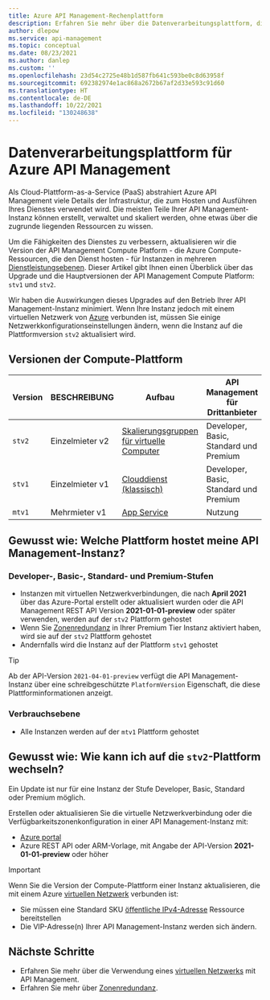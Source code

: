 ```yaml
---
title: Azure API Management-Rechenplattform
description: Erfahren Sie mehr über die Datenverarbeitungsplattform, die zum Hosten Ihrer API Management-Dienstinstanz verwendet wird
author: dlepow
ms.service: api-management
ms.topic: conceptual
ms.date: 08/23/2021
ms.author: danlep
ms.custom: ''
ms.openlocfilehash: 23d54c2725e48b1d587fb641c593be0c8d63958f
ms.sourcegitcommit: 692382974e1ac868a2672b67af2d33e593c91d60
ms.translationtype: HT
ms.contentlocale: de-DE
ms.lasthandoff: 10/22/2021
ms.locfileid: "130248638"
---
```

# <a name="compute-platform-for-azure-api-management"></a>Datenverarbeitungsplattform für Azure API Management

Als Cloud-Plattform-as-a-Service (PaaS) abstrahiert Azure API Management viele Details der Infrastruktur, die zum Hosten und Ausführen Ihres Dienstes verwendet wird. Die meisten Teile Ihrer API Management-Instanz können erstellt, verwaltet und skaliert werden, ohne etwas über die zugrunde liegenden Ressourcen zu wissen.

Um die Fähigkeiten des Dienstes zu verbessern, aktualisieren wir die Version der API Management Compute Platform - die Azure Compute-Ressourcen, die den Dienst hosten - für Instanzen in mehreren [Dienstleistungsebenen](api-management-features.md). Dieser Artikel gibt Ihnen einen Überblick über das Upgrade und die Hauptversionen der API Management Compute Platform: `stv1` und `stv2`.

Wir haben die Auswirkungen dieses Upgrades auf den Betrieb Ihrer API Management-Instanz minimiert. Wenn Ihre Instanz jedoch mit einem virtuellen Netzwerk von [Azure](virtual-network-concepts.md) verbunden ist, müssen Sie einige Netzwerkkonfigurationseinstellungen ändern, wenn die Instanz auf die Plattformversion `stv2` aktualisiert wird.

## <a name="compute-platform-versions"></a>Versionen der Compute-Plattform

| Version | BESCHREIBUNG | Aufbau | API Management für Drittanbieter |
| -------| ----------| ----------- | ------- |
| `stv2` | Einzelmieter v2 | [Skalierungsgruppen für virtuelle Computer](../virtual-machine-scale-sets/overview.md) | Developer, Basic, Standard und Premium |
| `stv1` |  Einzelmieter v1 | [Clouddienst (klassisch)](../cloud-services/cloud-services-choose-me.md) | Developer, Basic, Standard und Premium |
| `mtv1` | Mehrmieter v1 |  [App Service](../app-service/overview.md) | Nutzung |


## <a name="how-do-i-know-which-platform-hosts-my-api-management-instance"></a>Gewusst wie: Welche Plattform hostet meine API Management-Instanz?

### <a name="developer-basic-standard-and-premium-tiers"></a>Developer-, Basic-, Standard- und Premium-Stufen

* Instanzen mit virtuellen Netzwerkverbindungen, die nach **April 2021** über das Azure-Portal erstellt oder aktualisiert wurden oder die API Management REST API Version **2021-01-01-preview** oder später verwenden, werden auf der `stv2` Plattform gehostet
* Wenn Sie [Zonenredundanz](zone-redundancy.md) in Ihrer Premium Tier Instanz aktiviert haben, wird sie auf der `stv2` Plattform gehostet
* Andernfalls wird die Instanz auf der Plattform `stv1` gehostet

> [!TIP]
> Ab der API-Version `2021-04-01-preview` verfügt die API Management-Instanz über eine schreibgeschützte `PlatformVersion` Eigenschaft, die diese Plattforminformationen anzeigt. 

### <a name="consumption-tier"></a>Verbrauchsebene

* Alle Instanzen werden auf der `mtv1` Plattform gehostet

## <a name="how-do-i-upgrade-to-the-stv2-platform"></a>Gewusst wie: Wie kann ich auf die `stv2`-Plattform wechseln? 

Ein Update ist nur für eine Instanz der Stufe Developer, Basic, Standard oder Premium möglich. 

Erstellen oder aktualisieren Sie die virtuelle Netzwerkverbindung oder die Verfügbarkeitszonenkonfiguration in einer API Management-Instanz mit:

* [Azure portal](https://portal.azure.com)
* Azure REST API oder ARM-Vorlage, mit Angabe der API-Version **2021-01-01-preview** oder höher

> [!IMPORTANT]
> Wenn Sie die Version der Compute-Plattform einer Instanz aktualisieren, die mit einem Azure [virtuellen Netzwerk](virtual-network-concepts.md) verbunden ist:
> * Sie müssen eine Standard SKU [öffentliche IPv4-Adresse](../virtual-network/ip-services/public-ip-addresses.md#standard) Ressource bereitstellen
> * Die VIP-Adresse(n) Ihrer API Management-Instanz werden sich ändern.

## <a name="next-steps"></a>Nächste Schritte

* Erfahren Sie mehr über die Verwendung eines [virtuellen Netzwerks](virtual-network-concepts.md) mit API Management.
* Erfahren Sie mehr über [Zonenredundanz](zone-redundancy.md).